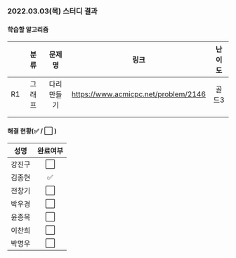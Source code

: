### 2022.03.03(목) 스터디 결과

#### 학습할 알고리즘

|      |  분류  |   문제명   |                 링크                 | 난이도 |
| :--: | :----: | :--------: | :----------------------------------: | :----: |
|  R1  | 그래프 | 다리만들기 | https://www.acmicpc.net/problem/2146 | 골드3  |
|      |        |            |                                      |        |
|      |        |            |                                      |        |

#### 해결 현황(:white_check_mark: / :white_large_square:  )

|  성명  |       완료여부       |
| :----: | :------------------: |
| 강진구 | :white_large_square: |
| 김종현 | :white_check_mark: |
| 전창기 | :white_large_square: |
| 박우경 | :white_large_square: |
| 윤종목 | :white_large_square: |
| 이찬희 | :white_large_square: |
| 박명우 | :white_large_square: |
